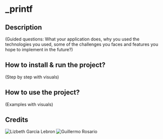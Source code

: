 # _printf

## Description

(Guided questions: What your application does, why you used the technologies you used, some of the challenges you faces and features you hope to implement in the future?)

## How to install & run the project?
(Step by step with visuals)

## How to use the project?
(Examples with visuals)

## Credits
![Lizbeth Garcia Lebron](https://www.linkedin.com/in/lizbeth-garcia-53657a22a/)
![Guillermo Rosario](https://www.linkedin.com/in/guillermo-rosario-085195133/)
